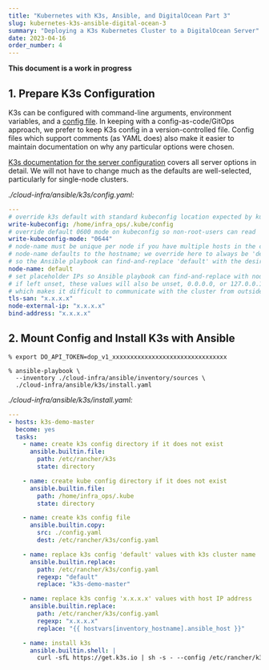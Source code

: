 ```yaml
---
title: "Kubernetes with K3s, Ansible, and DigitalOcean Part 3"
slug: kubernetes-k3s-ansible-digital-ocean-3
summary: "Deploying a K3s Kubernetes Cluster to a DigitalOcean Server"
date: 2023-04-16
order_number: 4
---
```


**This document is a work in progress**

## 1. Prepare K3s Configuration

K3s can be configured with command-line arguments, environment variables, and a [config file](https://docs.k3s.io/installation/configuration#configuration-file).
In keeping with a config-as-code/GitOps approach, we prefer to keep K3s config in a version-controlled file.
Config files which support comments (as YAML does) also make it easier to maintain documentation on why any particular options were chosen.

[K3s documentation for the server configuration](https://docs.k3s.io/cli/server) covers all server options in detail.
We will not have to change much as the defaults are well-selected, particularly for single-node clusters.

*./cloud-infra/ansible/k3s/config.yaml:*

```yaml
---
# override k3s default with standard kubeconfig location expected by kubectl
write-kubeconfig: /home/infra_ops/.kube/config
# override default 0600 mode on kubeconfig so non-root-users can read
write-kubeconfig-mode: "0644"
# node-name must be unique per node if you have multiple hosts in the cluster
# node-name defaults to the hostname; we override here to always be 'default',
# so the Ansible playbook can find-and-replace 'default' with the desired name
node-name: default
# set placeholder IPs so Ansible playbook can find-and-replace with node's public IP
# if left unset, these values will also be unset, 0.0.0.0, or 127.0.0.1,
# which makes it difficult to communicate with the cluster from outside the host
tls-san: "x.x.x.x"
node-external-ip: "x.x.x.x"
bind-address: "x.x.x.x"
```

## 2. Mount Config and Install K3s with Ansible

```shell
% export DO_API_TOKEN=dop_v1_xxxxxxxxxxxxxxxxxxxxxxxxxxxxxxxx

% ansible-playbook \
  --inventory ./cloud-infra/ansible/inventory/sources \
  ./cloud-infra/ansible/k3s/install.yaml
```

*./cloud-infra/ansible/k3s/install.yaml:*

```yaml
---
- hosts: k3s-demo-master
  become: yes
  tasks:
    - name: create k3s config directory if it does not exist
      ansible.builtin.file:
        path: /etc/rancher/k3s
        state: directory

    - name: create kube config directory if it does not exist
      ansible.builtin.file:
        path: /home/infra_ops/.kube
        state: directory

    - name: create k3s config file
      ansible.builtin.copy:
        src: ./config.yaml
        dest: /etc/rancher/k3s/config.yaml

    - name: replace k3s config 'default' values with k3s cluster name
      ansible.builtin.replace:
        path: /etc/rancher/k3s/config.yaml
        regexp: "default"
        replace: "k3s-demo-master"

    - name: replace k3s config 'x.x.x.x' values with host IP address
      ansible.builtin.replace:
        path: /etc/rancher/k3s/config.yaml
        regexp: "x.x.x.x"
        replace: "{{ hostvars[inventory_hostname].ansible_host }}"

    - name: install k3s
      ansible.builtin.shell: |
        curl -sfL https://get.k3s.io | sh -s - --config /etc/rancher/k3s/config.yaml
```
